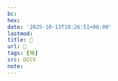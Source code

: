 ```yaml
---
bc:
hex:
date: '2025-10-13T10:26:51+08:00'
lastmod:
title: 􁕭
url: 􁕭
tags: [脩]
src: DCCV
note:
---
```

